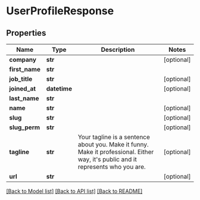 # UserProfileResponse

## Properties
Name | Type | Description | Notes
------------ | ------------- | ------------- | -------------
**company** | **str** |  | [optional] 
**first_name** | **str** |  | 
**job_title** | **str** |  | [optional] 
**joined_at** | **datetime** |  | [optional] 
**last_name** | **str** |  | 
**name** | **str** |  | [optional] 
**slug** | **str** |  | [optional] 
**slug_perm** | **str** |  | [optional] 
**tagline** | **str** | Your tagline is a sentence about you. Make it funny. Make it professional. Either way, it&#39;s public and it represents who you are. | [optional] 
**url** | **str** |  | [optional] 

[[Back to Model list]](../README.md#documentation-for-models) [[Back to API list]](../README.md#documentation-for-api-endpoints) [[Back to README]](../README.md)


